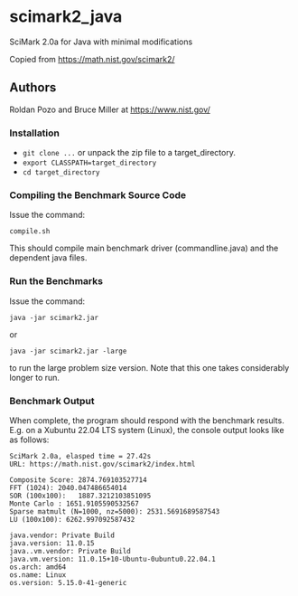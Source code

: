 # scimark2_java
SciMark 2.0a for Java with minimal modifications

Copied from https://math.nist.gov/scimark2/

## Authors

Roldan Pozo and Bruce Miller at https://www.nist.gov/

### Installation

* ```git clone ...``` or unpack the zip file to a target_directory.
* ```export CLASSPATH=target_directory```
* ```cd target_directory```

### Compiling the Benchmark Source Code

Issue the command:

```compile.sh```

This should compile main benchmark driver (commandline.java) and the dependent java files.

### Run the Benchmarks

Issue the command:

```java -jar scimark2.jar```

or

```java -jar scimark2.jar -large```

to run the large problem size version. Note that this one takes considerably longer to run.

### Benchmark Output

When complete, the program should respond with the benchmark results.
E.g. on a Xubuntu 22.04 LTS system (Linux), the console output looks like as follows:

	SciMark 2.0a, elasped time = 27.42s
	URL: https://math.nist.gov/scimark2/index.html

    Composite Score: 2874.769103527714
    FFT (1024): 2040.047486654014
    SOR (100x100):   1887.3212103851095
    Monte Carlo : 1651.9105590532567
    Sparse matmult (N=1000, nz=5000): 2531.5691689587543
    LU (100x100): 6262.997092587432

    java.vendor: Private Build
    java.version: 11.0.15
    java..vm.vendor: Private Build
    java.vm.version: 11.0.15+10-Ubuntu-0ubuntu0.22.04.1
    os.arch: amd64
    os.name: Linux
    os.version: 5.15.0-41-generic
